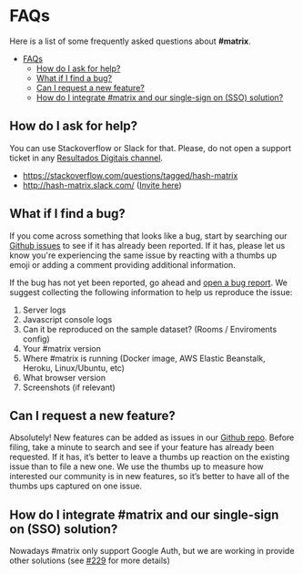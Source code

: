 # FAQs

Here is a list of some frequently asked questions about **#matrix**.

- [FAQs](#faqs)
  - [How do I ask for help?](#how-do-i-ask-for-help)
  - [What if I find a bug?](#what-if-i-find-a-bug)
  - [Can I request a new feature?](#can-i-request-a-new-feature)
  - [How do I integrate #matrix and our single-sign on (SSO) solution?](#how-do-i-integrate-matrix-and-our-single-sign-on-sso-solution)


## How do I ask for help?

You can use Stackoverflow or Slack for that. Please, do not open a support ticket in any [Resultados Digitais channel](https://resultadosdigitais.com.br/).

* https://stackoverflow.com/questions/tagged/hash-matrix
* http://hash-matrix.slack.com/ ([Invite here](https://join.slack.com/t/hash-matrix/shared_invite/zt-cwglw6te-kMlJiimq7qn4WeSTiv91og))

## What if I find a bug?

If you come across something that looks like a bug, start by searching our [Github issues](https://github.com/ResultadosDigitais/matrix/issues) to see if it has already been reported. If it has, please let us know you're experiencing the same issue by reacting with a thumbs up emoji or adding a comment providing additional information.

If the bug has not yet been reported, go ahead and [open a bug report](https://github.com/ResultadosDigitais/matrix/issues/new/choose). We suggest collecting the following information to help us reproduce the issue:

1. Server logs
2. Javascript console logs
3. Can it be reproduced on the sample dataset? (Rooms / Enviroments config)
4. Your #matrix version
5. Where #matrix is running (Docker image, AWS Elastic Beanstalk, Heroku, Linux/Ubuntu, etc)
6. What browser version
7. Screenshots (if relevant)

## Can I request a new feature?

Absolutely! New features can be added as issues in our [Github repo](https://github.com/ResultadosDigitais/matrix/issues). Before filing, take a minute to search and see if your feature has already been requested. If it has, it’s better to leave a thumbs up reaction on the existing issue than to file a new one. We use the thumbs up to measure how interested our community is in new features, so it’s better to have all of the thumbs ups captured on one issue.

## How do I integrate #matrix and our single-sign on (SSO) solution?

Nowadays #matrix only support Google Auth, but we are working in provide other solutions (see [#229](https://github.com/ResultadosDigitais/matrix/issues/229) for more details)
